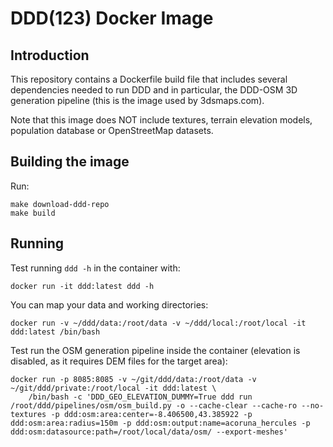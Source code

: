 # DDD(123) Docker Image


## Introduction

This repository contains a Dockerfile build file that includes several
dependencies needed to run DDD and in particular, the DDD-OSM 3D generation
pipeline (this is the image used by 3dsmaps.com).

Note that this image does NOT include textures, terrain elevation models,
population database or OpenStreetMap datasets.


## Building the image

Run:

    make download-ddd-repo
    make build

## Running

Test running `ddd -h` in the container with:

    docker run -it ddd:latest ddd -h

You can map your data and working directories:

    docker run -v ~/ddd/data:/root/data -v ~/ddd/local:/root/local -it ddd:latest /bin/bash

Test run the OSM generation pipeline inside the container (elevation is disabled, as
it requires DEM files for the target area):

    docker run -p 8085:8085 -v ~/git/ddd/data:/root/data -v ~/git/ddd/private:/root/local -it ddd:latest \
        /bin/bash -c 'DDD_GEO_ELEVATION_DUMMY=True ddd run /root/ddd/pipelines/osm/osm_build.py -o --cache-clear --cache-ro --no-textures -p ddd:osm:area:center=-8.406500,43.385922 -p ddd:osm:area:radius=150m -p ddd:osm:output:name=acoruna_hercules -p ddd:osm:datasource:path=/root/local/data/osm/ --export-meshes'




